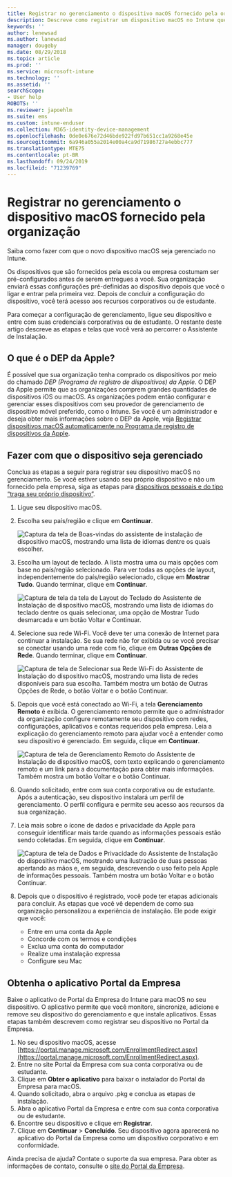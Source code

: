 ```yaml
---
title: Registrar no gerenciamento o dispositivo macOS fornecido pela organização | Microsoft Docs
description: Descreve como registrar um dispositivo macOS no Intune que foi comprado e fornecido pela sua organização.
keywords: ''
author: lenewsad
ms.author: lanewsad
manager: dougeby
ms.date: 08/29/2018
ms.topic: article
ms.prod: ''
ms.service: microsoft-intune
ms.technology: ''
ms.assetid: ''
searchScope:
- User help
ROBOTS: ''
ms.reviewer: japoehlm
ms.suite: ems
ms.custom: intune-enduser
ms.collection: M365-identity-device-management
ms.openlocfilehash: 0de0e676e72d46bde922fd97b651cc1a9268e45e
ms.sourcegitcommit: 6a946a055a2014e00a4ca9d71986727a4ebbc777
ms.translationtype: MTE75
ms.contentlocale: pt-BR
ms.lasthandoff: 09/24/2019
ms.locfileid: "71239769"
---
```

# <a name="enroll-your-organization-provided-macos-device-in-management"></a>Registrar no gerenciamento o dispositivo macOS fornecido pela organização

Saiba como fazer com que o novo dispositivo macOS seja gerenciado no Intune.  

Os dispositivos que são fornecidos pela escola ou empresa costumam ser pré-configurados antes de serem entregues a você. Sua organização enviará essas configurações pré-definidas ao dispositivo depois que você o ligar e entrar pela primeira vez. Depois de concluir a configuração do dispositivo, você terá acesso aos recursos corporativos ou de estudante.

Para começar a configuração de gerenciamento, ligue seu dispositivo e entre com suas credenciais corporativas ou de estudante. O restante deste artigo descreve as etapas e telas que você verá ao percorrer o Assistente de Instalação.

## <a name="what-is-apple-dep"></a>O que é o DEP da Apple?

É possível que sua organização tenha comprado os dispositivos por meio do chamado *DEP (Programa de registro de dispositivos) da Apple*. O DEP da Apple permite que as organizações comprem grandes quantidades de dispositivos iOS ou macOS. As organizações podem então configurar e gerenciar esses dispositivos com seu provedor de gerenciamento de dispositivo móvel preferido, como o Intune. Se você é um administrador e deseja obter mais informações sobre o DEP da Apple, veja [Registrar dispositivos macOS automaticamente no Programa de registro de dispositivos da Apple](https://docs.microsoft.com/intune/device-enrollment-program-enroll-macos).  

## <a name="get-your-device-managed"></a>Fazer com que o dispositivo seja gerenciado

Conclua as etapas a seguir para registrar seu dispositivo macOS no gerenciamento. Se você estiver usando seu próprio dispositivo e não um fornecido pela empresa, siga as etapas para [dispositivos pessoais e do tipo “traga seu próprio dispositivo”](enroll-your-device-in-intune-macos-cp.md).  

1. Ligue seu dispositivo macOS.
2. Escolha seu país/região e clique em **Continuar**.  

   ![Captura da tela de Boas-vindas do assistente de instalação de dispositivo macOS, mostrando uma lista de idiomas dentre os quais escolher.](./media/macos-dep-welcome-1808.png)
3. Escolha um layout de teclado. A lista mostra uma ou mais opções com base no país/região selecionado. Para ver todas as opções de layout, independentemente do país/região selecionado, clique em **Mostrar Tudo**. Quando terminar, clique em **Continuar**.  

   ![Captura de tela da tela de Layout do Teclado do Assistente de Instalação de dispositivo macOS, mostrando uma lista de idiomas do teclado dentre os quais selecionar, uma opção de Mostrar Tudo desmarcada e um botão Voltar e Continuar.](./media/macos-dep-keyboard-1808.png)  
4. Selecione sua rede Wi-Fi. Você deve ter uma conexão de Internet para continuar a instalação. Se sua rede não for exibida ou se você precisar se conectar usando uma rede com fio, clique em **Outras Opções de Rede**. Quando terminar, clique em **Continuar**.  

   ![Captura de tela de Selecionar sua Rede Wi-Fi do Assistente de Instalação do dispositivo macOS, mostrando uma lista de redes disponíveis para sua escolha. Também mostra um botão de Outras Opções de Rede, o botão Voltar e o botão Continuar.](./media/macos-dep-wifi-1808.png)  
5. Depois que você está conectado ao Wi-Fi, a tela **Gerenciamento Remoto** é exibida. O gerenciamento remoto permite que o administrador da organização configure remotamente seu dispositivo com redes, configurações, aplicativos e contas requeridos pela empresa. Leia a explicação do gerenciamento remoto para ajudar você a entender como seu dispositivo é gerenciado. Em seguida, clique em **Continuar**.  

   ![Captura de tela de Gerenciamento Remoto do Assistente de Instalação de dispositivo macOS, com texto explicando o gerenciamento remoto e um link para a documentação para obter mais informações. Também mostra um botão Voltar e o botão Continuar.](./media/macos-dep-remote-management-1-1808.png)  
6. Quando solicitado, entre com sua conta corporativa ou de estudante. Após a autenticação, seu dispositivo instalará um perfil de gerenciamento. O perfil configura e permite seu acesso aos recursos da sua organização.  
7. Leia mais sobre o ícone de dados e privacidade da Apple para conseguir identificar mais tarde quando as informações pessoais estão sendo coletadas. Em seguida, clique em **Continuar**.  

   ![Captura de tela de Dados e Privacidade do Assistente de Instalação do dispositivo macOS, mostrando uma ilustração de duas pessoas apertando as mãos e, em seguida, descrevendo o uso feito pela Apple de informações pessoais. Também mostra um botão Voltar e o botão Continuar.](./media/macos-dep-apple-data-privacy-1808.png)  
8. Depois que o dispositivo é registrado, você pode ter etapas adicionais para concluir. As etapas que você vê dependem de como sua organização personalizou a experiência de instalação. Ele pode exigir que você:
    * Entre em uma conta da Apple
    * Concorde com os termos e condições
    * Exclua uma conta do computador
    * Realize uma instalação expressa
    * Configure seu Mac  

## <a name="get-the-company-portal-app"></a>Obtenha o aplicativo Portal da Empresa

Baixe o aplicativo de Portal da Empresa do Intune para macOS no seu dispositivo. O aplicativo permite que você monitore, sincronize, adicione e remove seu dispositivo do gerenciamento e que instale aplicativos. Essas etapas também descrevem como registrar seu dispositivo no Portal da Empresa.

1. No seu dispositivo macOS, acesse [https://portal.manage.microsoft.com/EnrollmentRedirect.aspx](https://portal.manage.microsoft.com/EnrollmentRedirect.aspx).
2. Entre no site Portal da Empresa com sua conta corporativa ou de estudante. 
3. Clique em **Obter o aplicativo** para baixar o instalador do Portal da Empresa para macOS.
4. Quando solicitado, abra o arquivo .pkg e conclua as etapas de instalação.
5. Abra o aplicativo Portal da Empresa e entre com sua conta corporativa ou de estudante.
6. Encontre seu dispositivo e clique em **Registrar**.
7. Clique em **Continuar** > **Concluído**. Seu dispositivo agora aparecerá no aplicativo do Portal da Empresa como um dispositivo corporativo e em conformidade.

Ainda precisa de ajuda? Contate o suporte da sua empresa. Para obter as informações de contato, consulte o [site do Portal da Empresa](https://go.microsoft.com/fwlink/?linkid=2010980).
